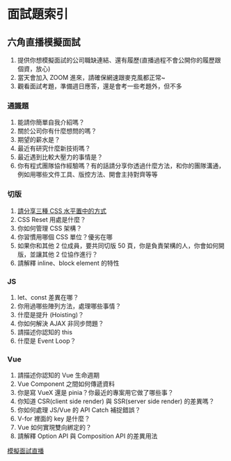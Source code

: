# 面試題索引
## 六角直播模擬面試
1. 提供你想模擬面試的公司職缺連結、還有履歷(直播過程不會公開你的履歷跟個資，放心)
2. 當天會加入 ZOOM 進來，請確保網速跟麥克風都正常~
3. 觀看面試考題，準備週日應答，還是會考一些考題外，但不多

### 通識題
1. 能請你簡單自我介紹嗎？
2. 關於公司你有什麼想問的嗎？
3. 期望的薪水是？
4. 最近有研究什麼新技術嗎？
5. 最近遇到比較大壓力的事情是？
6. 你有程式團隊協作經驗嗎？有的話請分享你透過什麼方法，和你的團隊溝通，例如用哪些文件工具、版控方法、開會主持對齊等等

### 切版
1. [請分享三種 CSS 水平置中的方式]()
2. CSS Reset 用處是什麼？
3. 你如何管理 CSS 架構？
4. 你習慣用哪個 CSS 單位？優劣在哪
5. 如果你和其他 2 位成員，要共同切版 50 頁，你是負責架構的人，你會如何開版，並讓其他 2 位協作進行？
6. 請解釋 inline、block element 的特性

### JS
1. let、const 差異在哪？
2. 你用過哪些陣列方法，處理哪些事情？
3. 什麼是提升 (Hoisting)？
4. 你如何解決 AJAX 非同步問題？
5. 請描述你認知的 this
6. 什麼是 Event Loop？

### Vue
1. 請描述你認知的 Vue 生命週期
2. Vue Component 之間如何傳遞資料
3. 你是寫 VueX 還是 pinia？你最近的專案用它做了哪些事？
4. 你知道 CSR(client side render) 與 SSR(server side render) 的差異嗎？
5. 你如何處理 JS/Vue 的 API Catch 補捉錯誤？
6. V-for 裡面的 key 是什麼？
7. Vue 如何實現雙向綁定的？
8. 請解釋 Option API 與 Composition API 的差異用法


<a href='https://www.youtube.com/watch?v=JuCyi9sfyJY' target='_blank'>模擬面試直播</a>

<!-- * GET 跟 POST 差異？
* Pinia 的 Store 的概念？
* 登入的驗證方式？取 Token？

1. map 跟 foreach 差別？追加題目 log 出什麼？
2. 深淺拷貝的差別？怎麼做深拷貝？深拷貝的問題？有沒有用過？
3. array 的 slice() 會回傳一個新陣列，那回傳的是淺拷貝還是深拷貝？
4. 有聽過 LocalStorage、SessionStorage？什麼時候用到 LocalStorage？
5. 有聽過跨域 CORS 嗎？什麼原因造成跨域？
6. 發請求的 GET 跟 POST 的差別？可以帶參數嗎？
7. 從左到右有四張卡片1234，要換順序為4132，可以怎麼做？
8. Vue2 跟 Vue3 差別？
9. 常見的生命週期？在該生命週期做了什麼事？
10. v-model 如何實現雙向綁定(原理)？
11. component 怎麼做到父傳子跟子傳父？
12. [CORS 是什麼? 為什麼要有 CORS？](https://www.explainthis.io/zh-hant/swe/what-is-cors)

13. html tag有哪些、如何使用
14. 為什麼要使用 HTML5 語意化標籤
display:inline 和 block 差異、如何設定inline的高
1. position 定位方式
2. 什麼是盒模型
3. ES6 多哪些東西
**6. var、let、const 差異**
**7. map、forEach 區別**
**8. cookie、localStorage 差異**
**9. Vue 在哪個生命週期串接 API 取得資料**
**10. Vue 元件如何傳值**
1.  Git Flow 是什麼
**12. Cors 是什麼**
1.  npm run dev 是在執行什麼
2.  如何合併兩個陣列並刪除重複的值(不使用Set) -->
